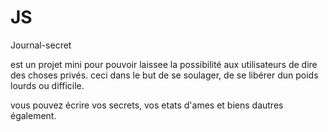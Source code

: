 # JS
Journal-secret

est un projet mini pour pouvoir laissee la possibilité aux utilisateurs de dire des choses privés.
ceci dans le but de se soulager, de se libérer dun poids lourds ou difficile. 

vous pouvez écrire vos secrets, vos etats d'ames et biens dautres également.
